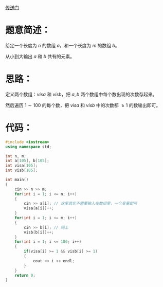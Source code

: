[传送门](https://www.luogu.com.cn/problem/AT_joi2021_yo1a_c)

# 题意简述：

给定一个长度为 $n$ 的数组 $a$，和一个长度为 $m$ 的数组 $b$。

从小到大输出 $a$ 和 $b$ 共有的元素。

# 思路：

定义两个数组：$visa$ 和 $visb$，把 $a,b$ 两个数组中每个数出现的次数存起来。

然后遍历 $1\sim 100$ 的每个数，把 $visa$ 和 $visb$ 中的次数都 $\ge 1$ 的数输出即可。

# 代码：

```cpp
#include <iostream>
using namespace std;

int n, m;
int a[105], b[105];
int visa[105];
int visb[105];

int main()
{
    cin >> n >> m;
    for(int i = 1; i <= n; i++)
    {
        cin >> a[i]; // 这里其实不需要输入在数组里，一个变量即可
        visa[a[i]]++;
    }
    for(int i = 1; i <= m; i++)
    {
        cin >> b[i]; // 同上
        visb[b[i]]++;
    }
    for(int i = 1; i <= 100; i++)
    {
        if(visa[i] >= 1 && visb[i] >= 1)
        {
            cout << i << endl;
        }
    }
    return 0;
}
```